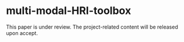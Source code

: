# multi-modal-HRI-toolbox

This paper is under review. The project-related content will be released upon accept.
